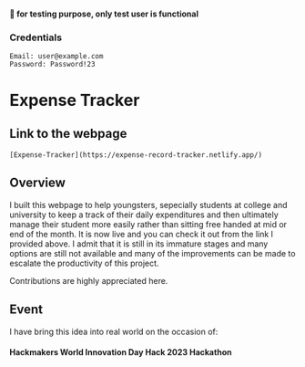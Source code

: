 #### 📢 for testing purpose, only test user is functional
### Credentials
    Email: user@example.com
    Password: Password!23
# Expense Tracker
## Link to the webpage
    [Expense-Tracker](https://expense-record-tracker.netlify.app/)
## Overview
I built this webpage to help youngsters, sepecially students at college and university to keep a track of their daily expenditures and then ultimately manage their student more easily rather than sitting free handed at mid or end of the month. It is now live and you can check it out from the link I provided above. I admit that it is still in its immature stages and many  options are still not available and many of the improvements can be made to escalate the productivity of this project.

Contributions are highly appreciated here.

## Event
I have bring this idea into real world on the occasion of:
#### Hackmakers World Innovation Day Hack 2023 Hackathon

